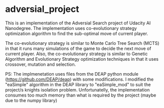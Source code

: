 # adversial_project

This is an implementation of the Adversial Search project of Udacity AI Nanodegree. The implementation uses co-evolutionary 
strategy optimization algorithm to find the sub-optimal move of current player.

The co-evolutionary strategy is similar to 
Monte Carlo Tree Search (MCTS) in that it runs many simulations of the game to decide the next move of current player. Also, 
the co-evolutionary strategy is similar to Genetic Algorithm and Evolutionary Strategy optimization techniques in that it uses 
crossover, mutation and selection.

PS: The implmenetation uses files from the DEAP python module (https://github.com/DEAP/deap) with some modifications. I modified the "eaSimple" algorithm in the DEAP library to "eaSimple_mod" to suit the project/s knights isolation problem. Unfortunatelly, the implementation consumes too much memory than what is required by the project (maybe due to the numpy library)
